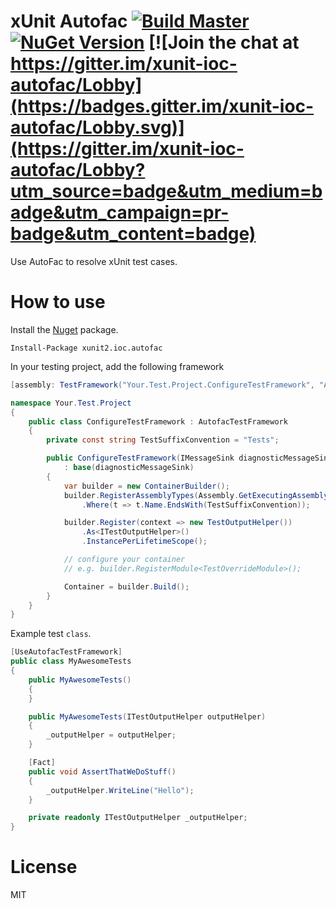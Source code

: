 xUnit Autofac  [![Build Master](https://ci.appveyor.com/api/projects/status/mqvl7dyo0auimouw/branch/master?svg=true)](https://ci.appveyor.com/project/dennisroche/xunit-ioc-autofac) [![NuGet Version](http://img.shields.io/nuget/v/xunit2.ioc.autofac.svg?style=flat)](https://www.nuget.org/packages/xunit2.ioc.autofac/) [![Join the chat at https://gitter.im/xunit-ioc-autofac/Lobby](https://badges.gitter.im/xunit-ioc-autofac/Lobby.svg)](https://gitter.im/xunit-ioc-autofac/Lobby?utm_source=badge&utm_medium=badge&utm_campaign=pr-badge&utm_content=badge)
================

Use AutoFac to resolve xUnit test cases.

How to use
=============

Install the [Nuget](https://www.nuget.org/packages/xunit2.ioc.autofac) package.

    Install-Package xunit2.ioc.autofac

In your testing project, add the following framework

```cs
[assembly: TestFramework("Your.Test.Project.ConfigureTestFramework", "AssemblyName")]

namespace Your.Test.Project
{
    public class ConfigureTestFramework : AutofacTestFramework
    {
        private const string TestSuffixConvention = "Tests";

        public ConfigureTestFramework(IMessageSink diagnosticMessageSink)
            : base(diagnosticMessageSink)
        {
            var builder = new ContainerBuilder();
            builder.RegisterAssemblyTypes(Assembly.GetExecutingAssembly())
                .Where(t => t.Name.EndsWith(TestSuffixConvention));

            builder.Register(context => new TestOutputHelper())
                .As<ITestOutputHelper>()
                .InstancePerLifetimeScope();

            // configure your container
            // e.g. builder.RegisterModule<TestOverrideModule>();

            Container = builder.Build();
        }
    }
}
```

Example test `class`.

```cs
[UseAutofacTestFramework]
public class MyAwesomeTests
{
    public MyAwesomeTests()
    {
    }

    public MyAwesomeTests(ITestOutputHelper outputHelper)
    {
        _outputHelper = outputHelper;
    }

    [Fact]
    public void AssertThatWeDoStuff()
    {
        _outputHelper.WriteLine("Hello");
    }

    private readonly ITestOutputHelper _outputHelper;
}
```

License
=============

MIT
